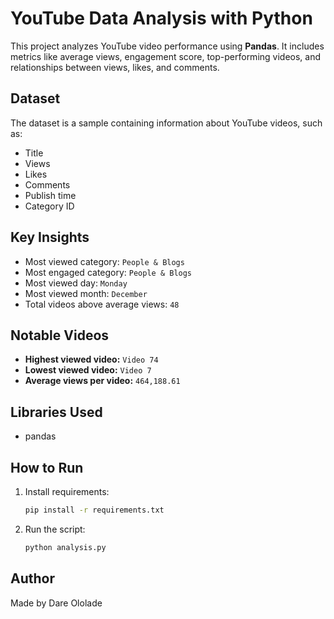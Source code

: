 #  YouTube Data Analysis with Python

This project analyzes YouTube video performance using **Pandas**. It includes metrics like average views, engagement score, top-performing videos, and relationships between views, likes, and comments.

##  Dataset
The dataset is a sample containing information about YouTube videos, such as:
- Title
- Views
- Likes
- Comments
- Publish time
- Category ID

##  Key Insights
- Most viewed category: `People & Blogs`
- Most engaged category: `People & Blogs`
- Most viewed day: `Monday`
- Most viewed month: `December`
- Total videos above average views: `48`

## Notable Videos
- **Highest viewed video:** `Video 74`
- **Lowest viewed video:** `Video 7`
- **Average views per video:** `464,188.61`

##  Libraries Used
- pandas

##  How to Run
1. Install requirements:
    ```bash
    pip install -r requirements.txt
    ```
2. Run the script:
    ```bash
    python analysis.py
    ```

##  Author
Made by Dare Ololade
